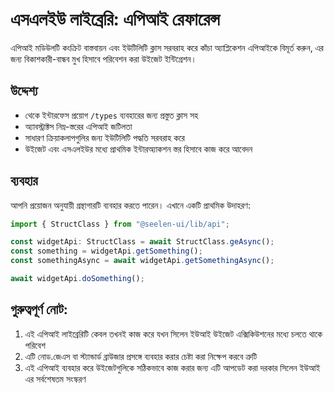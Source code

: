 # **এসএলইউ লাইব্রেরি: এপিআই রেফারেন্স**

এপিআই মডিউলটি কংক্রিট বাস্তবায়ন এবং ইউটিলিটি ক্লাস সরবরাহ করে 
কাঁচা অ্যাপ্লিকেশন এপিআইকে বিমূর্ত করুন, এর জন্য বিকাশকারী-বান্ধব মুখ হিসাবে পরিবেশন করা 
উইজেট ইন্টিগ্রেশন।

## **উদ্দেশ্য**

* থেকে ইন্টারফেস প্রয়োগ `/types` ব্যবহারের জন্য প্রস্তুত ক্লাস সহ
* অ্যাবস্ট্রাক্টস নিম্ন-স্তরের এপিআই জটিলতা
* সাধারণ ক্রিয়াকলাপগুলির জন্য ইউটিলিটি পদ্ধতি সরবরাহ করে
* উইজেট এবং এসএলইউর মধ্যে প্রাথমিক ইন্টারঅ্যাকশন স্তর হিসাবে কাজ করে 
  আবেদন

## **ব্যবহার**

আপনি প্রয়োজন অনুযায়ী গ্রন্থাগারটি ব্যবহার করতে পারেন। এখানে একটি প্রাথমিক উদাহরণ:

```ts
import { StructClass } from "@seelen-ui/lib/api";

const widgetApi: StructClass = await StructClass.geAsync();
const something = widgetApi.getSomething();
const somethingAsync = await widgetApi.getSomethingAsync();

await widgetApi.doSomething();
```

## **গুরুত্বপূর্ণ নোট:**

1. এই এপিআই লাইব্রেরিটি কেবল তখনই কাজ করে যখন সিলেন ইউআই উইজেট এক্সিকিউশনের মধ্যে চলতে থাকে 
   পরিবেশ
2. এটি নোড.জেএস বা স্ট্যান্ডার্ড ব্রাউজার প্রসঙ্গে ব্যবহার করার চেষ্টা করা নিক্ষেপ করবে 
   ত্রুটি
3. এই এপিআই ব্যবহার করে উইজেটগুলিকে সঠিকভাবে কাজ করার জন্য এটি আপডেট করা দরকার 
   সিলেন ইউআই এর সর্বশেষতম সংস্করণ
